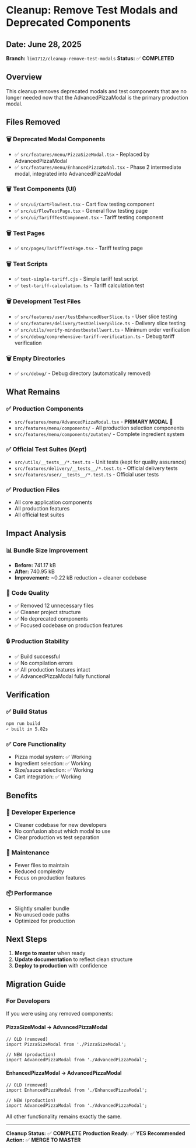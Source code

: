 # Cleanup: Remove Test Modals and Deprecated Components

## Date: June 28, 2025
**Branch:** `lim1712/cleanup-remove-test-modals`
**Status:** ✅ **COMPLETED**

## Overview
This cleanup removes deprecated modals and test components that are no longer needed now that the AdvancedPizzaModal is the primary production modal.

## Files Removed

### 🗑️ **Deprecated Modal Components**
- ✅ `src/features/menu/PizzaSizeModal.tsx` - Replaced by AdvancedPizzaModal
- ✅ `src/features/menu/EnhancedPizzaModal.tsx` - Phase 2 intermediate modal, integrated into AdvancedPizzaModal

### 🗑️ **Test Components (UI)**
- ✅ `src/ui/CartFlowTest.tsx` - Cart flow testing component
- ✅ `src/ui/FlowTestPage.tsx` - General flow testing page
- ✅ `src/ui/TariffTestComponent.tsx` - Tariff testing component

### 🗑️ **Test Pages**
- ✅ `src/pages/TariffTestPage.tsx` - Tariff testing page

### 🗑️ **Test Scripts**
- ✅ `test-simple-tariff.cjs` - Simple tariff test script
- ✅ `test-tariff-calculation.ts` - Tariff calculation test

### 🗑️ **Development Test Files**
- ✅ `src/features/user/testEnhancedUserSlice.ts` - User slice testing
- ✅ `src/features/delivery/testDeliverySlice.ts` - Delivery slice testing
- ✅ `src/utils/verify-mindestbestellwert.ts` - Minimum order verification
- ✅ `src/debug/comprehensive-tariff-verification.ts` - Debug tariff verification

### 🗑️ **Empty Directories**
- ✅ `src/debug/` - Debug directory (automatically removed)

## What Remains

### ✅ **Production Components**
- `src/features/menu/AdvancedPizzaModal.tsx` - **PRIMARY MODAL** 🎯
- `src/features/menu/components/` - All production selection components
- `src/features/menu/components/zutaten/` - Complete ingredient system

### ✅ **Official Test Suites** (Kept)
- `src/utils/__tests__/*.test.ts` - Unit tests (kept for quality assurance)
- `src/features/delivery/__tests__/*.test.ts` - Official delivery tests
- `src/features/user/__tests__/*.test.ts` - Official user tests

### ✅ **Production Files**
- All core application components
- All production features
- All official test suites

## Impact Analysis

### 📊 **Bundle Size Improvement**
- **Before:** 741.17 kB
- **After:** 740.95 kB
- **Improvement:** ~0.22 kB reduction + cleaner codebase

### 🧹 **Code Quality**
- ✅ Removed 12 unnecessary files
- ✅ Cleaner project structure
- ✅ No deprecated components
- ✅ Focused codebase on production features

### 🔒 **Production Stability**
- ✅ Build successful
- ✅ No compilation errors
- ✅ All production features intact
- ✅ AdvancedPizzaModal fully functional

## Verification

### ✅ **Build Status**
```bash
npm run build
✓ built in 5.82s
```

### ✅ **Core Functionality**
- Pizza modal system: ✅ Working
- Ingredient selection: ✅ Working
- Size/sauce selection: ✅ Working
- Cart integration: ✅ Working

## Benefits

### 🎯 **Developer Experience**
- Cleaner codebase for new developers
- No confusion about which modal to use
- Clear production vs test separation

### 🚀 **Maintenance**
- Fewer files to maintain
- Reduced complexity
- Focus on production features

### 📦 **Performance**
- Slightly smaller bundle
- No unused code paths
- Optimized for production

## Next Steps

1. **Merge to master** when ready
2. **Update documentation** to reflect clean structure
3. **Deploy to production** with confidence

## Migration Guide

### For Developers
If you were using any removed components:

#### **PizzaSizeModal → AdvancedPizzaModal**
```tsx
// OLD (removed)
import PizzaSizeModal from './PizzaSizeModal';

// NEW (production)
import AdvancedPizzaModal from './AdvancedPizzaModal';
```

#### **EnhancedPizzaModal → AdvancedPizzaModal**
```tsx
// OLD (removed)
import EnhancedPizzaModal from './EnhancedPizzaModal';

// NEW (production)
import AdvancedPizzaModal from './AdvancedPizzaModal';
```

All other functionality remains exactly the same.

---
**Cleanup Status:** ✅ **COMPLETE**
**Production Ready:** ✅ **YES**
**Recommended Action:** ✅ **MERGE TO MASTER**
